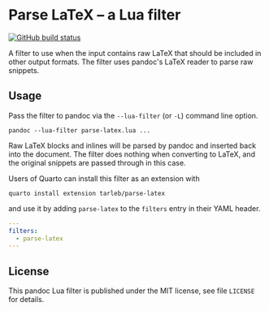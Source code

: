 Parse LaTeX – a Lua filter
==================================================================

[![GitHub build status][CI badge]][CI workflow]

A filter to use when the input contains raw LaTeX that should be
included in other output formats. The filter uses pandoc's LaTeX
reader to parse raw snippets.

[CI badge]: https://img.shields.io/github/workflow/status/tarleb/parse-latex/CI?logo=github
[CI workflow]: https://github.com/tarleb/parse-latex/actions/workflows/ci.yaml

Usage
------------------------------------------------------------------

Pass the filter to pandoc via the `--lua-filter` (or `-L`) command
line option.

    pandoc --lua-filter parse-latex.lua ...

Raw LaTeX blocks and inlines will be parsed by pandoc and inserted
back into the document. The filter does nothing when converting to
LaTeX, and the original snippets are passed through in this case.

Users of Quarto can install this filter as an extension with

    quarto install extension tarleb/parse-latex

and use it by adding `parse-latex` to the `filters` entry
in their YAML header.

``` yaml
---
filters:
  - parse-latex
---
```


License
------------------------------------------------------------------

This pandoc Lua filter is published under the MIT license, see
file `LICENSE` for details.
